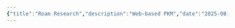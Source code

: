 ```yaml
---
{"title":"Roam Research","description":"Web-based PKM","date":"2025-08-03","tags":["PKM"],"dg-publish":true,"created":"2025-08-03T17:03:39","updated":"2025-08-05T17:04:01-04:00","permalink":"/input/learn/roam/","dgPassFrontmatter":true,"noteIcon":"3"}
---
```


